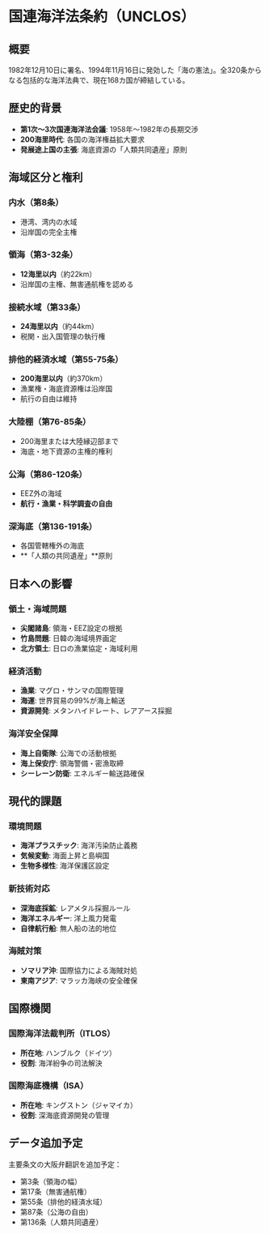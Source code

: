 # 国連海洋法条約（UNCLOS）

## 概要
1982年12月10日に署名、1994年11月16日に発効した「海の憲法」。全320条からなる包括的な海洋法典で、現在168カ国が締結している。

## 歴史的背景
- **第1次～3次国連海洋法会議**: 1958年〜1982年の長期交渉
- **200海里時代**: 各国の海洋権益拡大要求
- **発展途上国の主張**: 海底資源の「人類共同遺産」原則

## 海域区分と権利

### 内水（第8条）
- 港湾、湾内の水域
- 沿岸国の完全主権

### 領海（第3-32条）
- **12海里以内**（約22km）
- 沿岸国の主権、無害通航権を認める

### 接続水域（第33条）  
- **24海里以内**（約44km）
- 税関・出入国管理の執行権

### 排他的経済水域（第55-75条）
- **200海里以内**（約370km）
- 漁業権・海底資源権は沿岸国
- 航行の自由は維持

### 大陸棚（第76-85条）
- 200海里または大陸縁辺部まで
- 海底・地下資源の主権的権利

### 公海（第86-120条）
- EEZ外の海域
- **航行・漁業・科学調査の自由**

### 深海底（第136-191条）
- 各国管轄権外の海底
- **「人類の共同遺産」**原則

## 日本への影響

### 領土・海域問題
- **尖閣諸島**: 領海・EEZ設定の根拠
- **竹島問題**: 日韓の海域境界画定
- **北方領土**: 日ロの漁業協定・海域利用

### 経済活動
- **漁業**: マグロ・サンマの国際管理
- **海運**: 世界貿易の99%が海上輸送
- **資源開発**: メタンハイドレート、レアアース採掘

### 海洋安全保障
- **海上自衛隊**: 公海での活動根拠
- **海上保安庁**: 領海警備・密漁取締
- **シーレーン防衛**: エネルギー輸送路確保

## 現代的課題

### 環境問題
- **海洋プラスチック**: 海洋汚染防止義務
- **気候変動**: 海面上昇と島嶼国
- **生物多様性**: 海洋保護区設定

### 新技術対応
- **深海底採鉱**: レアメタル採掘ルール
- **海洋エネルギー**: 洋上風力発電
- **自律航行船**: 無人船の法的地位

### 海賊対策
- **ソマリア沖**: 国際協力による海賊対処
- **東南アジア**: マラッカ海峡の安全確保

## 国際機関

### 国際海洋法裁判所（ITLOS）
- **所在地**: ハンブルク（ドイツ）
- **役割**: 海洋紛争の司法解決

### 国際海底機構（ISA）
- **所在地**: キングストン（ジャマイカ）
- **役割**: 深海底資源開発の管理

## データ追加予定
主要条文の大阪弁翻訳を追加予定：
- 第3条（領海の幅）
- 第17条（無害通航権）
- 第55条（排他的経済水域）
- 第87条（公海の自由）
- 第136条（人類共同遺産）